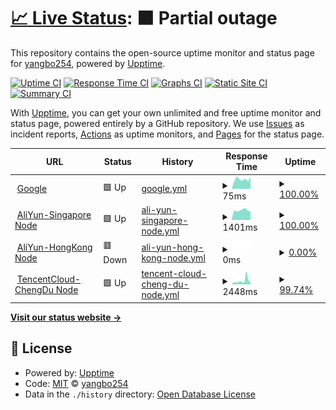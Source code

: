 # [📈 Live Status](https://demo.upptime.js.org): <!--live status--> **🟧 Partial outage**

This repository contains the open-source uptime monitor and status page for [yangbo254](https://demo.upptime.js.org), powered by [Upptime](https://github.com/upptime/upptime).

[![Uptime CI](https://github.com/yangbo254/upptime/workflows/Uptime%20CI/badge.svg)](https://github.com/yangbo254/upptime/actions?query=workflow%3A%22Uptime+CI%22)
[![Response Time CI](https://github.com/yangbo254/upptime/workflows/Response%20Time%20CI/badge.svg)](https://github.com/yangbo254/upptime/actions?query=workflow%3A%22Response+Time+CI%22)
[![Graphs CI](https://github.com/yangbo254/upptime/workflows/Graphs%20CI/badge.svg)](https://github.com/yangbo254/upptime/actions?query=workflow%3A%22Graphs+CI%22)
[![Static Site CI](https://github.com/yangbo254/upptime/workflows/Static%20Site%20CI/badge.svg)](https://github.com/yangbo254/upptime/actions?query=workflow%3A%22Static+Site+CI%22)
[![Summary CI](https://github.com/yangbo254/upptime/workflows/Summary%20CI/badge.svg)](https://github.com/yangbo254/upptime/actions?query=workflow%3A%22Summary+CI%22)

With [Upptime](https://upptime.js.org), you can get your own unlimited and free uptime monitor and status page, powered entirely by a GitHub repository. We use [Issues](https://github.com/yangbo254/upptime/issues) as incident reports, [Actions](https://github.com/yangbo254/upptime/actions) as uptime monitors, and [Pages](https://demo.upptime.js.org) for the status page.

<!--start: status pages-->
<!-- This summary is generated by Upptime (https://github.com/upptime/upptime) -->
<!-- Do not edit this manually, your changes will be overwritten -->
<!-- prettier-ignore -->
| URL | Status | History | Response Time | Uptime |
| --- | ------ | ------- | ------------- | ------ |
| <img alt="" src="https://icons.duckduckgo.com/ip3/www.google.com.ico" height="13"> [Google](https://www.google.com) | 🟩 Up | [google.yml](https://github.com/yangbo254/upptime/commits/HEAD/history/google.yml) | <details><summary><img alt="Response time graph" src="./graphs/google/response-time-week.png" height="20"> 75ms</summary><br><a href="https://upptime.cloudteam.top/history/google"><img alt="Response time 104" src="https://img.shields.io/endpoint?url=https%3A%2F%2Fraw.githubusercontent.com%2Fyangbo254%2Fupptime%2FHEAD%2Fapi%2Fgoogle%2Fresponse-time.json"></a><br><a href="https://upptime.cloudteam.top/history/google"><img alt="24-hour response time 61" src="https://img.shields.io/endpoint?url=https%3A%2F%2Fraw.githubusercontent.com%2Fyangbo254%2Fupptime%2FHEAD%2Fapi%2Fgoogle%2Fresponse-time-day.json"></a><br><a href="https://upptime.cloudteam.top/history/google"><img alt="7-day response time 75" src="https://img.shields.io/endpoint?url=https%3A%2F%2Fraw.githubusercontent.com%2Fyangbo254%2Fupptime%2FHEAD%2Fapi%2Fgoogle%2Fresponse-time-week.json"></a><br><a href="https://upptime.cloudteam.top/history/google"><img alt="30-day response time 96" src="https://img.shields.io/endpoint?url=https%3A%2F%2Fraw.githubusercontent.com%2Fyangbo254%2Fupptime%2FHEAD%2Fapi%2Fgoogle%2Fresponse-time-month.json"></a><br><a href="https://upptime.cloudteam.top/history/google"><img alt="1-year response time 104" src="https://img.shields.io/endpoint?url=https%3A%2F%2Fraw.githubusercontent.com%2Fyangbo254%2Fupptime%2FHEAD%2Fapi%2Fgoogle%2Fresponse-time-year.json"></a></details> | <details><summary><a href="https://upptime.cloudteam.top/history/google">100.00%</a></summary><a href="https://upptime.cloudteam.top/history/google"><img alt="All-time uptime 100.00%" src="https://img.shields.io/endpoint?url=https%3A%2F%2Fraw.githubusercontent.com%2Fyangbo254%2Fupptime%2FHEAD%2Fapi%2Fgoogle%2Fuptime.json"></a><br><a href="https://upptime.cloudteam.top/history/google"><img alt="24-hour uptime 100.00%" src="https://img.shields.io/endpoint?url=https%3A%2F%2Fraw.githubusercontent.com%2Fyangbo254%2Fupptime%2FHEAD%2Fapi%2Fgoogle%2Fuptime-day.json"></a><br><a href="https://upptime.cloudteam.top/history/google"><img alt="7-day uptime 100.00%" src="https://img.shields.io/endpoint?url=https%3A%2F%2Fraw.githubusercontent.com%2Fyangbo254%2Fupptime%2FHEAD%2Fapi%2Fgoogle%2Fuptime-week.json"></a><br><a href="https://upptime.cloudteam.top/history/google"><img alt="30-day uptime 100.00%" src="https://img.shields.io/endpoint?url=https%3A%2F%2Fraw.githubusercontent.com%2Fyangbo254%2Fupptime%2FHEAD%2Fapi%2Fgoogle%2Fuptime-month.json"></a><br><a href="https://upptime.cloudteam.top/history/google"><img alt="1-year uptime 100.00%" src="https://img.shields.io/endpoint?url=https%3A%2F%2Fraw.githubusercontent.com%2Fyangbo254%2Fupptime%2FHEAD%2Fapi%2Fgoogle%2Fuptime-year.json"></a></details>
| <img alt="" src="https://icons.duckduckgo.com/ip3/sg.vm.cloudteam.top.ico" height="13"> [AliYun-Singapore Node](https://sg.vm.cloudteam.top) | 🟩 Up | [ali-yun-singapore-node.yml](https://github.com/yangbo254/upptime/commits/HEAD/history/ali-yun-singapore-node.yml) | <details><summary><img alt="Response time graph" src="./graphs/ali-yun-singapore-node/response-time-week.png" height="20"> 1401ms</summary><br><a href="https://upptime.cloudteam.top/history/ali-yun-singapore-node"><img alt="Response time 1274" src="https://img.shields.io/endpoint?url=https%3A%2F%2Fraw.githubusercontent.com%2Fyangbo254%2Fupptime%2FHEAD%2Fapi%2Fali-yun-singapore-node%2Fresponse-time.json"></a><br><a href="https://upptime.cloudteam.top/history/ali-yun-singapore-node"><img alt="24-hour response time 1503" src="https://img.shields.io/endpoint?url=https%3A%2F%2Fraw.githubusercontent.com%2Fyangbo254%2Fupptime%2FHEAD%2Fapi%2Fali-yun-singapore-node%2Fresponse-time-day.json"></a><br><a href="https://upptime.cloudteam.top/history/ali-yun-singapore-node"><img alt="7-day response time 1401" src="https://img.shields.io/endpoint?url=https%3A%2F%2Fraw.githubusercontent.com%2Fyangbo254%2Fupptime%2FHEAD%2Fapi%2Fali-yun-singapore-node%2Fresponse-time-week.json"></a><br><a href="https://upptime.cloudteam.top/history/ali-yun-singapore-node"><img alt="30-day response time 1368" src="https://img.shields.io/endpoint?url=https%3A%2F%2Fraw.githubusercontent.com%2Fyangbo254%2Fupptime%2FHEAD%2Fapi%2Fali-yun-singapore-node%2Fresponse-time-month.json"></a><br><a href="https://upptime.cloudteam.top/history/ali-yun-singapore-node"><img alt="1-year response time 1274" src="https://img.shields.io/endpoint?url=https%3A%2F%2Fraw.githubusercontent.com%2Fyangbo254%2Fupptime%2FHEAD%2Fapi%2Fali-yun-singapore-node%2Fresponse-time-year.json"></a></details> | <details><summary><a href="https://upptime.cloudteam.top/history/ali-yun-singapore-node">100.00%</a></summary><a href="https://upptime.cloudteam.top/history/ali-yun-singapore-node"><img alt="All-time uptime 99.99%" src="https://img.shields.io/endpoint?url=https%3A%2F%2Fraw.githubusercontent.com%2Fyangbo254%2Fupptime%2FHEAD%2Fapi%2Fali-yun-singapore-node%2Fuptime.json"></a><br><a href="https://upptime.cloudteam.top/history/ali-yun-singapore-node"><img alt="24-hour uptime 100.00%" src="https://img.shields.io/endpoint?url=https%3A%2F%2Fraw.githubusercontent.com%2Fyangbo254%2Fupptime%2FHEAD%2Fapi%2Fali-yun-singapore-node%2Fuptime-day.json"></a><br><a href="https://upptime.cloudteam.top/history/ali-yun-singapore-node"><img alt="7-day uptime 100.00%" src="https://img.shields.io/endpoint?url=https%3A%2F%2Fraw.githubusercontent.com%2Fyangbo254%2Fupptime%2FHEAD%2Fapi%2Fali-yun-singapore-node%2Fuptime-week.json"></a><br><a href="https://upptime.cloudteam.top/history/ali-yun-singapore-node"><img alt="30-day uptime 100.00%" src="https://img.shields.io/endpoint?url=https%3A%2F%2Fraw.githubusercontent.com%2Fyangbo254%2Fupptime%2FHEAD%2Fapi%2Fali-yun-singapore-node%2Fuptime-month.json"></a><br><a href="https://upptime.cloudteam.top/history/ali-yun-singapore-node"><img alt="1-year uptime 99.99%" src="https://img.shields.io/endpoint?url=https%3A%2F%2Fraw.githubusercontent.com%2Fyangbo254%2Fupptime%2FHEAD%2Fapi%2Fali-yun-singapore-node%2Fuptime-year.json"></a></details>
| <img alt="" src="https://icons.duckduckgo.com/ip3/hk.vm.cloudteam.top.ico" height="13"> [AliYun-HongKong Node](https://hk.vm.cloudteam.top) | 🟥 Down | [ali-yun-hong-kong-node.yml](https://github.com/yangbo254/upptime/commits/HEAD/history/ali-yun-hong-kong-node.yml) | <details><summary><img alt="Response time graph" src="./graphs/ali-yun-hong-kong-node/response-time-week.png" height="20"> 0ms</summary><br><a href="https://upptime.cloudteam.top/history/ali-yun-hong-kong-node"><img alt="Response time 953" src="https://img.shields.io/endpoint?url=https%3A%2F%2Fraw.githubusercontent.com%2Fyangbo254%2Fupptime%2FHEAD%2Fapi%2Fali-yun-hong-kong-node%2Fresponse-time.json"></a><br><a href="https://upptime.cloudteam.top/history/ali-yun-hong-kong-node"><img alt="24-hour response time 0" src="https://img.shields.io/endpoint?url=https%3A%2F%2Fraw.githubusercontent.com%2Fyangbo254%2Fupptime%2FHEAD%2Fapi%2Fali-yun-hong-kong-node%2Fresponse-time-day.json"></a><br><a href="https://upptime.cloudteam.top/history/ali-yun-hong-kong-node"><img alt="7-day response time 0" src="https://img.shields.io/endpoint?url=https%3A%2F%2Fraw.githubusercontent.com%2Fyangbo254%2Fupptime%2FHEAD%2Fapi%2Fali-yun-hong-kong-node%2Fresponse-time-week.json"></a><br><a href="https://upptime.cloudteam.top/history/ali-yun-hong-kong-node"><img alt="30-day response time 0" src="https://img.shields.io/endpoint?url=https%3A%2F%2Fraw.githubusercontent.com%2Fyangbo254%2Fupptime%2FHEAD%2Fapi%2Fali-yun-hong-kong-node%2Fresponse-time-month.json"></a><br><a href="https://upptime.cloudteam.top/history/ali-yun-hong-kong-node"><img alt="1-year response time 953" src="https://img.shields.io/endpoint?url=https%3A%2F%2Fraw.githubusercontent.com%2Fyangbo254%2Fupptime%2FHEAD%2Fapi%2Fali-yun-hong-kong-node%2Fresponse-time-year.json"></a></details> | <details><summary><a href="https://upptime.cloudteam.top/history/ali-yun-hong-kong-node">0.00%</a></summary><a href="https://upptime.cloudteam.top/history/ali-yun-hong-kong-node"><img alt="All-time uptime 51.46%" src="https://img.shields.io/endpoint?url=https%3A%2F%2Fraw.githubusercontent.com%2Fyangbo254%2Fupptime%2FHEAD%2Fapi%2Fali-yun-hong-kong-node%2Fuptime.json"></a><br><a href="https://upptime.cloudteam.top/history/ali-yun-hong-kong-node"><img alt="24-hour uptime 0.00%" src="https://img.shields.io/endpoint?url=https%3A%2F%2Fraw.githubusercontent.com%2Fyangbo254%2Fupptime%2FHEAD%2Fapi%2Fali-yun-hong-kong-node%2Fuptime-day.json"></a><br><a href="https://upptime.cloudteam.top/history/ali-yun-hong-kong-node"><img alt="7-day uptime 0.00%" src="https://img.shields.io/endpoint?url=https%3A%2F%2Fraw.githubusercontent.com%2Fyangbo254%2Fupptime%2FHEAD%2Fapi%2Fali-yun-hong-kong-node%2Fuptime-week.json"></a><br><a href="https://upptime.cloudteam.top/history/ali-yun-hong-kong-node"><img alt="30-day uptime 0.00%" src="https://img.shields.io/endpoint?url=https%3A%2F%2Fraw.githubusercontent.com%2Fyangbo254%2Fupptime%2FHEAD%2Fapi%2Fali-yun-hong-kong-node%2Fuptime-month.json"></a><br><a href="https://upptime.cloudteam.top/history/ali-yun-hong-kong-node"><img alt="1-year uptime 51.46%" src="https://img.shields.io/endpoint?url=https%3A%2F%2Fraw.githubusercontent.com%2Fyangbo254%2Fupptime%2FHEAD%2Fapi%2Fali-yun-hong-kong-node%2Fuptime-year.json"></a></details>
| <img alt="" src="https://icons.duckduckgo.com/ip3/cd.vm.cloudteam.top.ico" height="13"> [TencentCloud-ChengDu Node](https://cd.vm.cloudteam.top:12443) | 🟩 Up | [tencent-cloud-cheng-du-node.yml](https://github.com/yangbo254/upptime/commits/HEAD/history/tencent-cloud-cheng-du-node.yml) | <details><summary><img alt="Response time graph" src="./graphs/tencent-cloud-cheng-du-node/response-time-week.png" height="20"> 2448ms</summary><br><a href="https://upptime.cloudteam.top/history/tencent-cloud-cheng-du-node"><img alt="Response time 1434" src="https://img.shields.io/endpoint?url=https%3A%2F%2Fraw.githubusercontent.com%2Fyangbo254%2Fupptime%2FHEAD%2Fapi%2Ftencent-cloud-cheng-du-node%2Fresponse-time.json"></a><br><a href="https://upptime.cloudteam.top/history/tencent-cloud-cheng-du-node"><img alt="24-hour response time 1688" src="https://img.shields.io/endpoint?url=https%3A%2F%2Fraw.githubusercontent.com%2Fyangbo254%2Fupptime%2FHEAD%2Fapi%2Ftencent-cloud-cheng-du-node%2Fresponse-time-day.json"></a><br><a href="https://upptime.cloudteam.top/history/tencent-cloud-cheng-du-node"><img alt="7-day response time 2448" src="https://img.shields.io/endpoint?url=https%3A%2F%2Fraw.githubusercontent.com%2Fyangbo254%2Fupptime%2FHEAD%2Fapi%2Ftencent-cloud-cheng-du-node%2Fresponse-time-week.json"></a><br><a href="https://upptime.cloudteam.top/history/tencent-cloud-cheng-du-node"><img alt="30-day response time 1801" src="https://img.shields.io/endpoint?url=https%3A%2F%2Fraw.githubusercontent.com%2Fyangbo254%2Fupptime%2FHEAD%2Fapi%2Ftencent-cloud-cheng-du-node%2Fresponse-time-month.json"></a><br><a href="https://upptime.cloudteam.top/history/tencent-cloud-cheng-du-node"><img alt="1-year response time 1434" src="https://img.shields.io/endpoint?url=https%3A%2F%2Fraw.githubusercontent.com%2Fyangbo254%2Fupptime%2FHEAD%2Fapi%2Ftencent-cloud-cheng-du-node%2Fresponse-time-year.json"></a></details> | <details><summary><a href="https://upptime.cloudteam.top/history/tencent-cloud-cheng-du-node">99.74%</a></summary><a href="https://upptime.cloudteam.top/history/tencent-cloud-cheng-du-node"><img alt="All-time uptime 99.97%" src="https://img.shields.io/endpoint?url=https%3A%2F%2Fraw.githubusercontent.com%2Fyangbo254%2Fupptime%2FHEAD%2Fapi%2Ftencent-cloud-cheng-du-node%2Fuptime.json"></a><br><a href="https://upptime.cloudteam.top/history/tencent-cloud-cheng-du-node"><img alt="24-hour uptime 100.00%" src="https://img.shields.io/endpoint?url=https%3A%2F%2Fraw.githubusercontent.com%2Fyangbo254%2Fupptime%2FHEAD%2Fapi%2Ftencent-cloud-cheng-du-node%2Fuptime-day.json"></a><br><a href="https://upptime.cloudteam.top/history/tencent-cloud-cheng-du-node"><img alt="7-day uptime 99.74%" src="https://img.shields.io/endpoint?url=https%3A%2F%2Fraw.githubusercontent.com%2Fyangbo254%2Fupptime%2FHEAD%2Fapi%2Ftencent-cloud-cheng-du-node%2Fuptime-week.json"></a><br><a href="https://upptime.cloudteam.top/history/tencent-cloud-cheng-du-node"><img alt="30-day uptime 99.94%" src="https://img.shields.io/endpoint?url=https%3A%2F%2Fraw.githubusercontent.com%2Fyangbo254%2Fupptime%2FHEAD%2Fapi%2Ftencent-cloud-cheng-du-node%2Fuptime-month.json"></a><br><a href="https://upptime.cloudteam.top/history/tencent-cloud-cheng-du-node"><img alt="1-year uptime 99.97%" src="https://img.shields.io/endpoint?url=https%3A%2F%2Fraw.githubusercontent.com%2Fyangbo254%2Fupptime%2FHEAD%2Fapi%2Ftencent-cloud-cheng-du-node%2Fuptime-year.json"></a></details>

<!--end: status pages-->

[**Visit our status website →**](https://demo.upptime.js.org)

## 📄 License

- Powered by: [Upptime](https://github.com/upptime/upptime)
- Code: [MIT](./LICENSE) © [yangbo254](https://demo.upptime.js.org)
- Data in the `./history` directory: [Open Database License](https://opendatacommons.org/licenses/odbl/1-0/)
